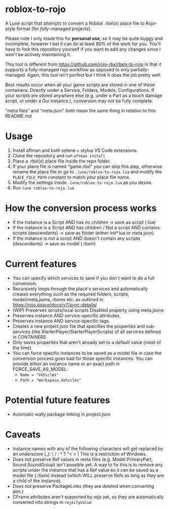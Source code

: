# roblox-to-rojo
A Lune script that attempts to convert a Roblox .rbxl(x) place file to Rojo-style format (for *fully*-managed projects).

Please note I only made this for **personal use**, so it may be quite buggy and incomplete, however I bet it can do at least 80% of the work for you.
You'll have to fork this repository yourself if you want to add any changes since I won't be actively maintaining it.

This tool is different from https://github.com/rojo-rbx/rbxlx-to-rojo in
that it supports a fully-managed rojo workflow as opposed to only
partially-managed. Again, this tool isn't perfect but I think it does the job pretty well.

Best results occur when all your game scripts are stored in one of these
containers: Directly under a Service, Folders, Models, Configurations.
If your scripts are stored anywhere else (e.g. under a Part as a touch
damage script, or under a Gui instance.), conversion may not be fully
complete.

"meta files" and "meta.json" both mean the same thing in relation to this
README.md

# Usage
1. Install aftman and both selene + stylua VS Code extensions.
2. Clone the repository and run `aftman install`
3. Place a .rbxl(x) place file inside the repo folder.
4. If your place file is named "game.rbxl" you can skip this step, otherwise rename the place file or go to `.lune/roblox-to-rojo.lua` and modify the `PLACE_FILE_PATH` constant to match your place file name.
5. Modify the settings inside `.lune/roblox-to-rojo.lua` as you desire.
6. Run `lune roblox-to-rojo.lua`

# How the conversion process works
- If the instance is a Script AND has no children -> save as script (.lua)
- If the instance is a Script AND has children / Not a script AND contains
    scripts (descendants) -> save as folder (either init*.lua or meta.json)
- If the instance is not a script AND doesn't contain any scripts
    (descendants) -> save as model (.rbxm)

# Current features
- You can specify which services to save if you don't want to do a full
    conversion.
- Recursively loops through the place's services and automatically creates
    everything such as the required folders, scripts, model/meta.jsons, rbxms
    etc. as outlined in https://rojo.space/docs/v7/sync-details/
- (WIP) Preserves scripts/local scripts Disabled property using meta.jsons
- Preserves instance AND service-specific attributes.
- Preserves instance AND service-specific tags.
- Creates a new project.json file that specifies the properties
    and sub-services (like StarterPlayer/StarterPlayerScripts) of all
    services defined in CONTAINERS
- Only saves properties that aren't already set to a default value (most of the time).
- You can force specific instances to be saved as a model file in case
    the conversion process goes bad for those specific instances. You can
    provide either an instance name or an exact path in FORCE_SAVE_AS_MODEL:
    - `Name = "Vehicles"`
    - `Path = "Workspace.Vehicles"`


# Potential future features
* Automatic wally package linking in project.json

# Caveats
- Instance names with any of the following characters will get replaced by
    an underscore (_): \ / : * ? "< > |
    This is a restriction of Windows.
- Does not preserve Ref values in meta files (e.g. Model.PrimaryPart,
    Sound.SoundGroup) isn't possible yet. A way to fix this is to remove any
    scripts under the instance that has a Ref value so it can be saved as a
    model file (.rbxm) instead (which WILL preserve Refs as long as they
    are a child of the instance).
- Does not preserve PackageLinks (they are deleted when converting atm.)
- CFrame attributes aren't supported by rojo yet, so they are automatically
    converted into strings in `rojoifyValue`
